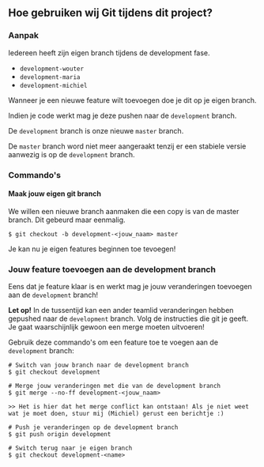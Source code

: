## Hoe gebruiken wij Git tijdens dit project?

### Aanpak
Iedereen heeft zijn eigen branch tijdens de development fase.
- `development-wouter`
- `development-maria`
- `development-michiel`

Wanneer je een nieuwe feature wilt toevoegen doe je dit op je eigen branch.

Indien je code werkt mag je deze pushen naar de `development` branch.

De `development` branch is onze nieuwe `master` branch. 

De `master` branch word niet meer aangeraakt tenzij er een stabiele versie aanwezig is op de `development` branch.

### Commando's

#### Maak jouw eigen git branch
We willen een nieuwe branch aanmaken die een copy is van de master branch.
Dit gebeurd maar eenmalig.
```
$ git checkout -b development-<jouw_naam> master
```

Je kan nu je eigen features beginnen toe tevoegen!

### Jouw feature toevoegen aan de development branch
Eens dat je feature klaar is en werkt mag je jouw veranderingen toevoegen aan de `development` branch!

**Let op!** In de tussentijd kan een ander teamlid veranderingen hebben gepushed naar de `development` branch.
Volg de instructies die git je geeft. Je gaat waarschijnlijk gewoon een merge moeten uitvoeren!

Gebruik deze commando's om een feature toe te voegen aan de `development` branch:
```
# Switch van jouw branch naar de development branch
$ git checkout development

# Merge jouw veranderingen met die van de development branch
$ git merge --no-ff development-<jouw_naam>

>> Het is hier dat het merge conflict kan ontstaan! Als je niet weet wat je moet doen, stuur mij (Michiel) gerust een berichtje :)

# Push je veranderingen op de development branch
$ git push origin development

# Switch terug naar je eigen branch
$ git checkout development-<name>

```

